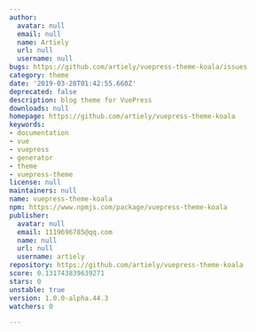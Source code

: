 ```yaml
---
author:
  avatar: null
  email: null
  name: Artiely
  url: null
  username: null
bugs: https://github.com/artiely/vuepress-theme-koala/issues
category: theme
date: '2019-03-28T01:42:55.660Z'
deprecated: false
description: blog theme for VuePress
downloads: null
homepage: https://github.com/artiely/vuepress-theme-koala
keywords:
- documentation
- vue
- vuepress
- generator
- theme
- vuepress-theme
license: null
maintainers: null
name: vuepress-theme-koala
npm: https://www.npmjs.com/package/vuepress-theme-koala
publisher:
  avatar: null
  email: 1119696785@qq.com
  name: null
  url: null
  username: artiely
repository: https://github.com/artiely/vuepress-theme-koala
score: 0.131743839639271
stars: 0
unstable: true
version: 1.0.0-alpha.44.3
watchers: 0

---
```


